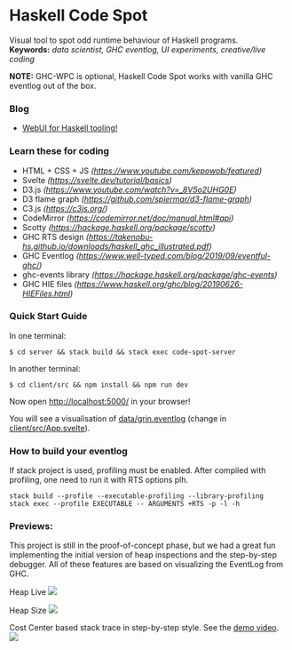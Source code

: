 # Haskell Code Spot

Visual tool to spot odd runtime behaviour of Haskell programs.  
**Keywords:** *data scientist, GHC eventlog, UI experiments, creative/live coding*

**NOTE:** GHC-WPC is optional, Haskell Code Spot works with vanilla GHC eventlog out of the box.

### Blog

- [WebUI for Haskell tooling!](https://www.patreon.com/posts/41065262)

### Learn these for coding

- HTML + CSS + JS *(https://www.youtube.com/kepowob/featured)*
- Svelte *(https://svelte.dev/tutorial/basics)*
- D3.js *(https://www.youtube.com/watch?v=_8V5o2UHG0E)*
- D3 flame graph *(https://github.com/spiermar/d3-flame-graph)*
- C3.js *(https://c3js.org/)*
- CodeMirror *(https://codemirror.net/doc/manual.html#api)*
- Scotty *(https://hackage.haskell.org/package/scotty)*
- GHC RTS design *(https://takenobu-hs.github.io/downloads/haskell_ghc_illustrated.pdf)*
- GHC Eventlog *(https://www.well-typed.com/blog/2019/09/eventful-ghc/)*
- ghc-events library *(https://hackage.haskell.org/package/ghc-events)*
- GHC HIE files *(https://www.haskell.org/ghc/blog/20190626-HIEFiles.html)*

### Quick Start Guide

In one terminal:

    $ cd server && stack build && stack exec code-spot-server

In another terminal:

    $ cd client/src && npm install && npm run dev

Now open [http://localhost:5000/](http://localhost:5000/) in your browser!

You will see a visualisation of [data/grin.eventlog](data/grin.eventlog)
(change in [client/src/App.svelte](client/src/App.svelte)).

### How to build your eventlog

If stack project is used, profiling must be enabled.
After compiled with profiling, one need to run it with RTS options plh.

```
stack build --profile --executable-profiling --library-profiling
stack exec --profile EXECUTABLE -- ARGUMENTS +RTS -p -l -h
```

### Previews:

This project is still in the proof-of-concept phase, but we had a great fun implementing the
initial version of heap inspections and the step-by-step debugger. All of these features
are based on visualizing the EventLog from GHC.

Heap Live
![](https://github.com/grin-compiler/haskell-code-spot/blob/master/doc/images/heaplive.png)

Heap Size
![](https://github.com/grin-compiler/haskell-code-spot/blob/master/doc/images/heapsize.png)

Cost Center based stack trace in step-by-step style. See the [demo video](https://twitter.com/csaba_hruska/status/1287701943863980032).
![](https://github.com/grin-compiler/haskell-code-spot/blob/master/doc/images/haskell-code-spot-01.jpg)
